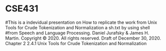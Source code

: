 # CSE431
#This is a indevidual presentation on How to replicate the work from  Unix Tools for Crude Tokenization and Normalization a sh.txt by using shell
#from
Speech and Language Processing. Daniel Jurafsky & James H. Martin. Copyright © 2020. All rights reserved. Draft of December 30, 2020.
Chapter 2
2.4.1 
Unix Tools for Crude Tokenization and Normalization 

